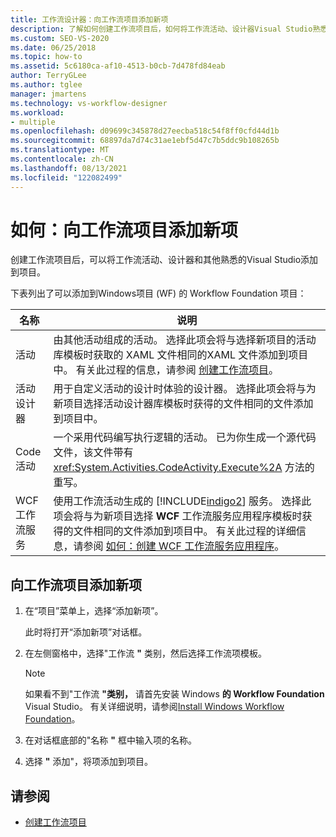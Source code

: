 ```yaml
---
title: 工作流设计器：向工作流项目添加新项
description: 了解如何创建工作流项目后，如何将工作流活动、设计器Visual Studio熟悉的项目添加到项目。
ms.custom: SEO-VS-2020
ms.date: 06/25/2018
ms.topic: how-to
ms.assetid: 5c6180ca-af10-4513-b0cb-7d478fd84eab
author: TerryGLee
ms.author: tglee
manager: jmartens
ms.technology: vs-workflow-designer
ms.workload:
- multiple
ms.openlocfilehash: d09699c345878d27eecba518c54f8ff0cfd44d1b
ms.sourcegitcommit: 68897da7d74c31ae1ebf5d47c7b5ddc9b108265b
ms.translationtype: MT
ms.contentlocale: zh-CN
ms.lasthandoff: 08/13/2021
ms.locfileid: "122082499"
---
```

# <a name="how-to-add-a-new-item-to-a-workflow-project"></a>如何：向工作流项目添加新项

创建工作流项目后，可以将工作流活动、设计器和其他熟悉的Visual Studio添加到项目。

下表列出了可以添加到Windows项目 (WF) 的 Workflow Foundation 项目：

| 名称 | 说明 |
|-| - |
| 活动 | 由其他活动组成的活动。 选择此项会将与选择新项目的活动库模板时获取的 XAML 文件相同的XAML 文件添加到项目中。 有关此过程的信息，请参阅 [创建工作流项目](creating-a-workflow-project.md)。 |
| 活动设计器 | 用于自定义活动的设计时体验的设计器。 选择此项会将与为新项目选择活动设计器库模板时获得的文件相同的文件添加到项目中。 |
| Code 活动 | 一个采用代码编写执行逻辑的活动。 已为你生成一个源代码文件，该文件带有 <xref:System.Activities.CodeActivity.Execute%2A> 方法的重写。 |
| WCF 工作流服务 | 使用工作流活动生成的 [!INCLUDE[indigo2](../workflow-designer/includes/indigo2_md.md)] 服务。 选择此项会将与为新项目选择 **WCF** 工作流服务应用程序模板时获得的文件相同的文件添加到项目中。 有关此过程的详细信息，请参阅 [如何：创建 WCF 工作流服务应用程序](creating-a-workflow-project.md)。 |

## <a name="to-add-a-new-item-to-a-workflow-project"></a>向工作流项目添加新项

1. 在“项目”菜单上，选择“添加新项”。

   此时将打开“添加新项”对话框。

1. 在左侧窗格中，选择"工作流 **"** 类别，然后选择工作流项模板。

   > [!NOTE]
   > 如果看不到"工作流 **"类别，** 请首先安装 Windows **的 Workflow Foundation** Visual Studio。 有关详细说明，请参阅[Install Windows Workflow Foundation](developing-applications-with-the-workflow-designer.md#install-windows-workflow-foundation)。

1. 在对话框底部的"名称 **"** 框中输入项的名称。

1. 选择 **"** 添加"，将项添加到项目。

## <a name="see-also"></a>请参阅

- [创建工作流项目](../workflow-designer/creating-a-workflow-project.md)
